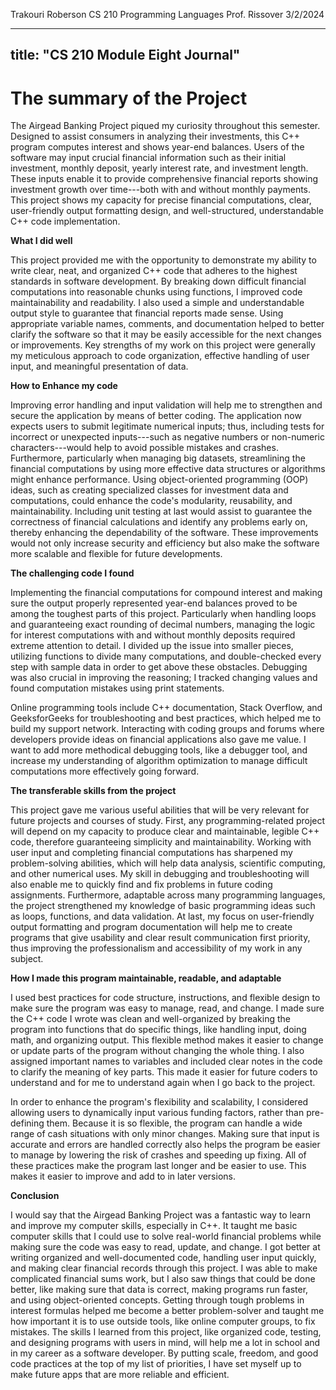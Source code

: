 Trakouri Roberson
CS 210 Programming Languages 
Prof. Rissover
3/2/2024

---
title: "**CS 210 Module Eight Journal**"
---

# **The summary of the Project**

The Airgead Banking Project piqued my curiosity throughout this
semester. Designed to assist consumers in analyzing their investments,
this C++ program computes interest and shows year-end balances. Users of
the software may input crucial financial information such as their
initial investment, monthly deposit, yearly interest rate, and
investment length. These inputs enable it to provide comprehensive
financial reports showing investment growth over time---both with and
without monthly payments. This project shows my capacity for precise
financial computations, clear, user-friendly output formatting design,
and well-structured, understandable C++ code implementation.

**What I did well**

This project provided me with the opportunity to demonstrate my ability
to write clear, neat, and organized C++ code that adheres to the highest
standards in software development. By breaking down difficult financial
computations into reasonable chunks using functions, I improved code
maintainability and readability. I also used a simple and understandable
output style to guarantee that financial reports made sense. Using
appropriate variable names, comments, and documentation helped to better
clarify the software so that it may be easily accessible for the next
changes or improvements. Key strengths of my work on this project were
generally my meticulous approach to code organization, effective
handling of user input, and meaningful presentation of data.

**How to Enhance my code**

Improving error handling and input validation will help me to strengthen
and secure the application by means of better coding. The application
now expects users to submit legitimate numerical inputs; thus, including
tests for incorrect or unexpected inputs---such as negative numbers or
non-numeric characters---would help to avoid possible mistakes and
crashes. Furthermore, particularly when managing big datasets,
streamlining the financial computations by using more effective data
structures or algorithms might enhance performance. Using
object-oriented programming (OOP) ideas, such as creating specialized
classes for investment data and computations, could enhance the code\'s
modularity, reusability, and maintainability. Including unit testing at
last would assist to guarantee the correctness of financial calculations
and identify any problems early on, thereby enhancing the dependability
of the software. These improvements would not only increase security and
efficiency but also make the software more scalable and flexible for
future developments.

**The challenging code I found**

Implementing the financial computations for compound interest and making
sure the output properly represented year-end balances proved to be
among the toughest parts of this project. Particularly when handling
loops and guaranteeing exact rounding of decimal numbers, managing the
logic for interest computations with and without monthly deposits
required extreme attention to detail. I divided up the issue into
smaller pieces, utilizing functions to divide many computations, and
double-checked every step with sample data in order to get above these
obstacles. Debugging was also crucial in improving the reasoning; I
tracked changing values and found computation mistakes using print
statements.

Online programming tools include C++ documentation, Stack Overflow, and
GeeksforGeeks for troubleshooting and best practices, which helped me to
build my support network. Interacting with coding groups and forums
where developers provide ideas on financial applications also gave me
value. I want to add more methodical debugging tools, like a debugger
tool, and increase my understanding of algorithm optimization to manage
difficult computations more effectively going forward.

**The transferable skills from the project**

This project gave me various useful abilities that will be very relevant
for future projects and courses of study. First, any programming-related
project will depend on my capacity to produce clear and maintainable,
legible C++ code, therefore guaranteeing simplicity and maintainability.
Working with user input and completing financial computations has
sharpened my problem-solving abilities, which will help data analysis,
scientific computing, and other numerical uses. My skill in debugging
and troubleshooting will also enable me to quickly find and fix problems
in future coding assignments. Furthermore, adaptable across many
programming languages, the project strengthened my knowledge of basic
programming ideas such as loops, functions, and data validation. At
last, my focus on user-friendly output formatting and program
documentation will help me to create programs that give usability and
clear result communication first priority, thus improving the
professionalism and accessibility of my work in any subject.

**How I made this program maintainable, readable, and adaptable**

I used best practices for code structure, instructions, and flexible
design to make sure the program was easy to manage, read, and change. I
made sure the C++ code I wrote was clean and well-organized by breaking
the program into functions that do specific things, like handling input,
doing math, and organizing output. This flexible method makes it easier
to change or update parts of the program without changing the whole
thing. I also assigned important names to variables and included clear
notes in the code to clarify the meaning of key parts. This made it
easier for future coders to understand and for me to understand again
when I go back to the project.

In order to enhance the program\'s flexibility and scalability, I
considered allowing users to dynamically input various funding factors,
rather than pre-defining them. Because it is so flexible, the program
can handle a wide range of cash situations with only minor changes.
Making sure that input is accurate and errors are handled correctly also
helps the program be easier to manage by lowering the risk of crashes
and speeding up fixing. All of these practices make the program last
longer and be easier to use. This makes it easier to improve and add to
in later versions.

**Conclusion**

I would say that the Airgead Banking Project was a fantastic way to
learn and improve my computer skills, especially in C++. It taught me
basic computer skills that I could use to solve real-world financial
problems while making sure the code was easy to read, update, and
change. I got better at writing organized and well-documented code,
handling user input quickly, and making clear financial records through
this project. I was able to make complicated financial sums work, but I
also saw things that could be done better, like making sure that data is
correct, making programs run faster, and using object-oriented concepts.
Getting through tough problems in interest formulas helped me become a
better problem-solver and taught me how important it is to use outside
tools, like online computer groups, to fix mistakes. The skills I
learned from this project, like organized code, testing, and designing
programs with users in mind, will help me a lot in school and in my
career as a software developer. By putting scale, freedom, and good code
practices at the top of my list of priorities, I have set myself up to
make future apps that are more reliable and efficient.

